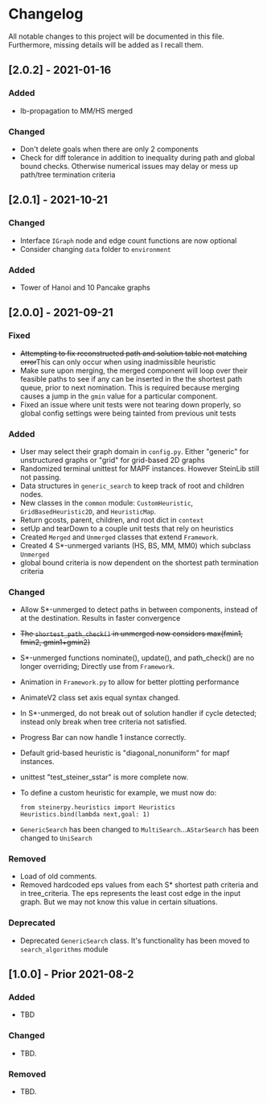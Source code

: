 # Changelog
All notable changes to this project will be documented in this file. Furthermore, missing details will be added as I recall them.

## [2.0.2] - 2021-01-16
### Added
- lb-propagation to MM/HS merged

### Changed
- Don't delete goals when there are only 2 components
- Check for diff tolerance in addition to inequality during path and global bound checks. Otherwise numerical issues may delay or mess up path/tree termination criteria

## [2.0.1] - 2021-10-21
### Changed
- Interface `IGraph` node and edge count functions are now optional
- Consider changing `data` folder to `environment`

### Added
- Tower of Hanoi and 10 Pancake graphs

## [2.0.0] - 2021-09-21
### Fixed
- ~~Attempting to fix reconstructed path and solution table not matching error~~This can only occur when using inadmissible heuristic
- Make sure upon merging, the merged component will loop over their feasible paths to see if any can be inserted in the the shortest path queue, prior to next nomination. This is required because merging causes a jump in the `gmin` value for a particular component. 
- Fixed an issue where unit tests were not tearing down properly, so global config settings were being tainted from previous unit tests

### Added
- User may select their graph domain in `config.py`. Either "generic" for unstructured graphs or "grid" for grid-based 2D graphs
- Randomized terminal unittest for MAPF instances. However SteinLib still not passing.
- Data structures in `generic_search` to keep track of root and children nodes.
- New classes in the `common` module: `CustomHeuristic`, `GridBasedHeuristic2D`, and `HeuristicMap`. 
- Return gcosts, parent, children, and root dict in `context`
- setUp and tearDown to a couple unit tests that rely on heuristics
- Created `Merged` and `Unmerged` classes that extend `Framework`. 
- Created 4 S*-unmerged variants (HS, BS, MM, MM0) which subclass `Unmerged`
- global bound criteria is now dependent on the shortest path termination criteria

### Changed
- Allow S*-unmerged to detect paths in between components, instead of at the destination. Results in faster convergence
- ~~The `shortest_path_check()` in unmerged now considers max(fmin1, fmin2, gmin1+gmin2)~~
- S*-unmerged functions nominate(), update(), and path_check() are no longer overriding; Directly use from `Framework`. 
- Animation in `Framework.py` to allow for better plotting performance
- AnimateV2 class set axis equal syntax changed.
- In S*-unmerged, do not break out of solution handler if cycle detected; instead only break when tree criteria not satisfied.
- Progress Bar can now handle 1 instance correctly.
- Default grid-based heuristic is "diagonal_nonuniform" for mapf instances.
- unittest "test_steiner_sstar" is more complete now.
- To define a custom heuristic for example, we must now do:

    ```
    from steinerpy.heuristics import Heuristics
    Heuristics.bind(lambda next,goal: 1) 

    ```
- `GenericSearch` has been changed to `MultiSearch`...`AStarSearch` has been changed to `UniSearch`

### Removed
- Load of old comments.
- Removed hardcoded eps values from each S* shortest path criteria and in tree_criteria. The eps represents the least cost edge in the input graph. But we may not know this value in certain situations.

### Deprecated
- Deprecated `GenericSearch` class. It's functionality has been moved to `search_algorithms` module

## [1.0.0] - Prior 2021-08-2
### Added
- TBD
### Changed
- TBD.
### Removed
- TBD.
